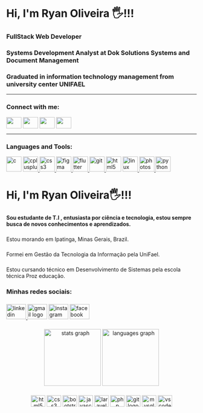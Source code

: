 <h1>Hi, I'm Ryan Oliveira 🖐️!!!</h1>
<h3>FullStack Web Developer</h3>
<h3>Systems Development Analyst at Dok Solutions Systems and Document Management</h3>
<h3>Graduated in information technology management from university center UNIFAEL</h3>
<hr>
<h3 align="left">Connect with me:</h3>
<p align="left">
<a href="seu link" target="blank"><img align="center" src="https://cdn.jsdelivr.net/npm/simple-icons@3.0.1/icons/twitter.svg" alt="" height="30" width="40"/></a>
<a href="seu link" target="blank"><img align="center" src="https://cdn.jsdelivr.net/npm/simple-icons@3.0.1/icons/linkedin.svg" alt="" height="30" width="40" /></a>
<a href="seu link" target="blank"><img align="center" src="https://cdn.jsdelivr.net/npm/simple-icons@3.0.1/icons/instagram.svg" alt="" height="30" width="40" /></a>
<a href="seu link" target="blank"><img align="center" src="https://cdn.jsdelivr.net/npm/simple-icons@3.0.1/icons/youtube.svg" alt="" height="30" width="40" /></a>
</p>
<hr>
<h3 align="left">Languages and Tools:</h3>
<p align="left"> 
  <a href="https://www.cprogramming.com/" target="_blank"> <img src="https://devicons.github.io/devicon/devicon.git/icons/c/c-original.svg" alt="c" width="40" height="40"/></a>
  <a href="https://www.w3schools.com/cpp/" target="_blank"> <img src="https://devicons.github.io/devicon/devicon.git/icons/cplusplus/cplusplus-original.svg" alt="cplusplus" width="40" height="40"/</a> 
  <a href="https://www.w3schools.com/css/" target="_blank"> <img src="https://devicons.github.io/devicon/devicon.git/icons/css3/css3-original-wordmark.svg" alt="css3" width="40" height="40"/> </a> 
  <a href="https://www.figma.com/" target="_blank"> <img src="https://www.vectorlogo.zone/logos/figma/figma-icon.svg" alt="figma" width="40" height="40"/> 
  </a> <a href="https://flutter.dev" target="_blank"> <img src="https://www.vectorlogo.zone/logos/flutterio/flutterio-icon.svg" alt="flutter" width="40" height="40"/>
  </a> <a href="https://git-scm.com/" target="_blank"> <img src="https://www.vectorlogo.zone/logos/git-scm/git-scm-icon.svg" alt="git" width="40" height="40"/> </a> 
  <a href="https://www.w3.org/html/" target="_blank"> <img src="https://devicons.github.io/devicon/devicon.git/icons/html5/html5-original-wordmark.svg" alt="html5" width="40" height="40"/></a> 
  <a href="https://www.linux.org/" target="_blank"> <img src="https://devicons.github.io/devicon/devicon.git/icons/linux/linux-original.svg" alt="linux" width="40" height="40"/> </a> 
  <a href="https://www.photoshop.com/en" target="_blank"> <img src="https://devicons.github.io/devicon/devicon.git/icons/photoshop/photoshop-plain.svg" alt="photoshop" width="40" height="40"/> </a> 
  <a href="https://www.python.org" target="_blank"> <img src="https://devicons.github.io/devicon/devicon.git/icons/python/python-original.svg" alt="python" width="40" height="40"/> </a> 
</p>











<h1 align="left">Hi, I'm Ryan Oliveira🖐️!!!</h1>

###

<h4 align="left">Sou estudante de T.I , entusiasta por ciência e tecnologia, estou sempre busca de novos conhecimentos e aprendizados.</h4>

###

<p align="left">Estou morando em Ipatinga, Minas Gerais, Brazil.</p>

###

<p align="left">Formei em Gestão da Tecnologia da Informação pela UniFael.</p>

###

<p align="left">Estou cursando técnico em Desenvolvimento de Sistemas pela escola técnica Proz educação.</p>

###

<h3 align="left">Minhas redes sociais:</h3>

###

<div align="left">
  <a href="https://www.linkedin.com/in/ryan-oliveira-717a13235" target="_blank">
    <img src="https://raw.githubusercontent.com/maurodesouza/profile-readme-generator/master/src/assets/icons/social/linkedin/default.svg" width="52" height="40" alt="linkedin logo"  />
  </a>
  <img src="https://raw.githubusercontent.com/maurodesouza/profile-readme-generator/master/src/assets/icons/social/gmail/default.svg" width="52" height="40" alt="gmail logo"  />
  <img src="https://raw.githubusercontent.com/maurodesouza/profile-readme-generator/master/src/assets/icons/social/instagram/default.svg" width="52" height="40" alt="instagram logo"  />
  <img src="https://raw.githubusercontent.com/maurodesouza/profile-readme-generator/master/src/assets/icons/social/facebook/default.svg" width="52" height="40" alt="facebook logo"  />
</div>

###
<div align="center">
  <img src="https://github-readme-stats.vercel.app/api?hide_title=false&hide_rank=false&show_icons=true&include_all_commits=true&count_private=true&disable_animations=false&theme=dracula&locale=en&hide_border=false&username=RyanOliveira10" height="150" alt="stats graph"  />
  <img src="https://github-readme-stats.vercel.app/api/top-langs?locale=en&hide_title=false&layout=compact&card_width=320&langs_count=5&theme=dracula&hide_border=false&username=RyanOliveira10" height="150" alt="languages graph"  />
</div>

###

<div align="center">
  <img src="https://cdn.jsdelivr.net/gh/devicons/devicon/icons/html5/html5-original.svg" height="30" width="38" alt="html5 logo"  />
  <img src="https://cdn.jsdelivr.net/gh/devicons/devicon/icons/css3/css3-original.svg" height="30" width="38" alt="css3 logo"  />
  <img src="https://cdn.jsdelivr.net/gh/devicons/devicon/icons/bootstrap/bootstrap-original.svg" height="30" width="38" alt="bootstrap logo"  />
  <img src="https://cdn.jsdelivr.net/gh/devicons/devicon/icons/javascript/javascript-original.svg" height="30" width="38" alt="javascript logo"  />
  <img src="https://cdn.jsdelivr.net/gh/devicons/devicon/icons/laravel/laravel-plain.svg" height="30" width="38" alt="laravel logo"  />
  <img src="https://cdn.jsdelivr.net/gh/devicons/devicon/icons/php/php-original.svg" height="30" width="38" alt="php logo"  />
  <img src="https://cdn.jsdelivr.net/gh/devicons/devicon/icons/git/git-original.svg" height="30" width="38" alt="git logo"  />
  <img src="https://cdn.jsdelivr.net/gh/devicons/devicon/icons/mysql/mysql-original.svg" height="30" width="38" alt="mysql logo"  />
  <img src="https://cdn.jsdelivr.net/gh/devicons/devicon/icons/vscode/vscode-original.svg" height="30" width="38" alt="vscode logo"  />
</div>

###
